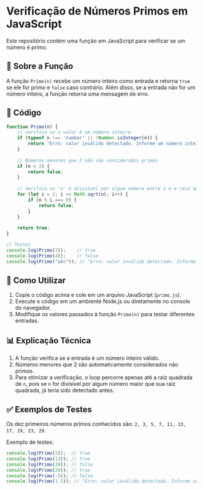 # Verificação de Números Primos em JavaScript

Este repositório contém uma função em JavaScript para verificar se um número é primo.

## 📌 Sobre a Função

A função `Primo(n)` recebe um número inteiro como entrada e retorna `true` se ele for primo e `false` caso contrário. Além disso, se a entrada não for um número inteiro, a função retorna uma mensagem de erro.

## 📝 Código

```javascript
function Primo(n) {
    // verifica se o valor é um número inteiro
    if (typeof n !== 'number' || !Number.isInteger(n)) {
        return "Erro: valor inválido detectado. Informe um número inteiro.";
    }
    
    // Números menores que 2 não são considerados primos
    if (n < 2) {
        return false;
    }
    
    // Verifica se 'n' é divisível por algum número entre 2 e a raiz quadrada de 'n'
    for (let i = 2; i <= Math.sqrt(n); i++) {
        if (n % i === 0) {
            return false;
        }
    }
    
    return true;
}

// Testes
console.log(Primo(3));    // true
console.log(Primo(4));    // false
console.log(Primo("abc")); // "Erro: valor inválido detectado. Informe um número inteiro."
```

## 🚀 Como Utilizar

1. Copie o código acima e cole em um arquivo JavaScript (`primo.js`).
2. Execute o código em um ambiente Node.js ou diretamente no console do navegador.
3. Modifique os valores passados à função `Primo(n)` para testar diferentes entradas.

## 📊 Explicação Técnica

1. A função verifica se a entrada é um número inteiro válido.
2. Números menores que 2 são automaticamente considerados não primos.
3. Para otimizar a verificação, o loop percorre apenas até a raiz quadrada de `n`, pois se `n` for divisível por algum número maior que sua raiz quadrada, já teria sido detectado antes.

## ✅ Exemplos de Testes

Os dez primeiros números primos conhecidos são: `2, 3, 5, 7, 11, 13, 17, 19, 23, 29`.

Exemplo de testes:

```javascript
console.log(Primo(2));  // true
console.log(Primo(13)); // true
console.log(Primo(20)); // false
console.log(Primo(29)); // true
console.log(Primo(-5)); // false
console.log(Primo(1.5)); // "Erro: valor inválido detectado. Informe um número inteiro."
```



